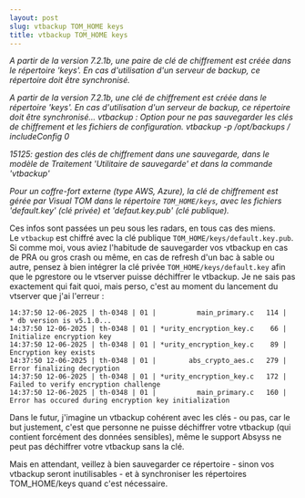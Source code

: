 ```yaml
---
layout: post
slug: vtbackup TOM_HOME keys
title: vtbackup TOM_HOME keys
---
```

*A partir de la version 7.2.1b, une paire de clé de chiffrement est créée dans le répertoire 'keys'. En cas d'utilisation d'un serveur de backup, ce répertoire doit être synchronisé.*

*A partir de la version 7.2.1b, une clé de chiffrement est créée dans le répertoire 'keys'. En cas d'utilisation d'un serveur de backup, ce répertoire doit être synchronisé... vtbackup : Option pour ne pas sauvegarder les clés de chiffrement et les fichiers de configuration. vtbackup -p /opt/backups / includeConfig 0*

*15125: gestion des clés de chiffrement dans une sauvegarde, dans le modèle de Traitement 'Utilitaire de sauvegarde' et dans la commande 'vtbackup'*

*Pour un coffre-fort externe (type AWS, Azure), la clé de chiffrement est gérée par Visual TOM dans le répertoire `TOM_HOME/keys`, avec les fichiers 'default.key' (clé privée) et 'defaut.key.pub' (clé publique).*

Ces infos sont passées un peu sous les radars, en tous cas des miens.  
Le `vtbackup` est chiffré avec la clé publique `TOM_HOME/keys/default.key.pub`.  
Si comme moi, vous aviez l'habitude de sauvegarder vos vtbackup en cas de PRA ou gros crash ou même, en cas de refresh d'un bac à sable ou autre, pensez à bien intégrer la clé privée `TOM_HOME/keys/default.key` afin que le pgrestore ou le vtserver puisse déchiffrer le vtbackup.
Je ne sais pas exactement qui fait quoi, mais perso, c'est au moment du lancement du vtserver que j'ai l'erreur :  
```
14:37:50 12-06-2025 | th-0348 | 01 |          main_primary.c   114 |   * db version is v5.1.0...
14:37:50 12-06-2025 | th-0348 | 01 | *urity_encryption_key.c	66 | Initialize encryption key
14:37:50 12-06-2025 | th-0348 | 01 | *urity_encryption_key.c	89 | Encryption key exists
14:37:50 12-06-2025 | th-0348 | 01 |        abs_crypto_aes.c   279 | Error finalizing decryption
14:37:50 12-06-2025 | th-0348 | 01 | *urity_encryption_key.c   172 | Failed to verify encryption challenge
14:37:50 12-06-2025 | th-0348 | 01 |          main_primary.c   160 | Error has occured during encryption key initialization
```

Dans le futur, j'imagine un vtbackup cohérent avec les clés - ou pas, car le but justement, c'est que personne ne puisse déchiffrer votre vtbackup (qui contient forcément des données sensibles), même le support Absyss ne peut pas déchiffrer votre vtbackup sans la clé.  

Mais en attendant, veillez à bien sauvegarder ce répertoire - sinon vos vtbackup seront inutilisables - et à synchroniser les répertoires TOM_HOME/keys quand c'est nécessaire.  


